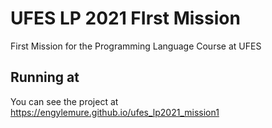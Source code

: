 # UFES LP 2021 FIrst Mission

First Mission for the Programming Language Course at UFES

## Running at 
You can see the project at https://engylemure.github.io/ufes_lp2021_mission1